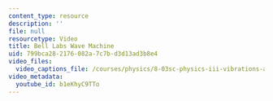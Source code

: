 ```yaml
---
content_type: resource
description: ''
file: null
resourcetype: Video
title: Bell Labs Wave Machine
uid: 799bca28-2176-082a-7c7b-d3d13ad3b8e4
video_files:
  video_captions_file: /courses/physics/8-03sc-physics-iii-vibrations-and-waves-fall-2016/part-i-mechanical-vibrations-and-waves/lecture-7/copy_of_lecture-7-video/b1eKhyC9TTo.vtt
video_metadata:
  youtube_id: b1eKhyC9TTo
---
```

